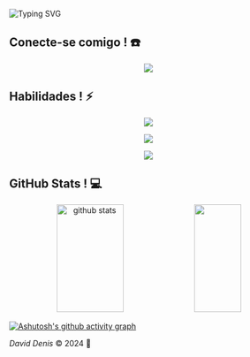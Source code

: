 ![Typing SVG](https://readme-typing-svg.herokuapp.com/?color=ffffff&size=33&center=true&vCenter=true&width=1000&lines=Hello+guys!+My+name+is+David+Denis;I'm+22+years+old;I'm+from+Brazil;I'm+Full-Stack+Developer;)

## Conecte-se comigo ! ☎️
<p align="center">
  <a href="https://skillicons.dev">
    <img src="https://skillicons.dev/icons?i=gmail,linkedin" />
  </a>
</p>

## Habilidades ! ⚡

<p align="center">
  <a href="https://skillicons.dev">
    <img src="https://skillicons.dev/icons?i=py,kotlin,java,js,html,css,react,vue" />
  </a>
</p>
<p align="center">
  <a href="https://skillicons.dev">
    <img src="https://skillicons.dev/icons?i=sqlite,mysql,mongodb,nodejs,postman,flask,express" />
  </a>
</p>
<p align="center">
  <a href="https://skillicons.dev">
    <img src="https://skillicons.dev/icons?i=visualstudio,vscode,pycharm,idea,figma" />
  </a>
</p>


## GitHub Stats ! 💻

<div align="center">  
  <img width="49%" height="195px" src="https://github-readme-stats.vercel.app/api?username=davidenisDEV&show_icons=true&count_private=true&hide_border=true&title_color=ffffff&icon_color=ffffff&text_color=ffffff&bg_color=0d1117" alt="github stats" /> 
  <img width="41%" height="195px" src="https://github-readme-stats.vercel.app/api/top-langs/?username=davidenisDEV&layout=compact&hide_border=true&title_color=ffffff&text_color=ffffff&bg_color=0d1117" />
</div>

[![Ashutosh's github activity graph](https://github-readme-activity-graph.vercel.app/graph?username=davidenisDEV&theme=high-contrast)](https://github.com/ashutosh00710/github-readme-activity-graph)


*David Denis* © 2024 🌱
